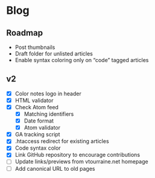 # Blog

## Roadmap

- Post thumbnails
- Draft folder for unlisted articles
- Enable syntax coloring only on “code” tagged articles

## v2

- [x] Color notes logo in header
- [x] HTML validator
- [x] Check Atom feed
    - [x] Matching identifiers
    - [x] Date format
    - [x] Atom validator
- [x] GA tracking script
- [x] .htaccess redirect for existing articles
- [x] Code syntax color
- [x] Link GitHub repository to encourage contributions
- [ ] Update links/previews from vtourraine.net homepage
- [ ] Add canonical URL to old pages
